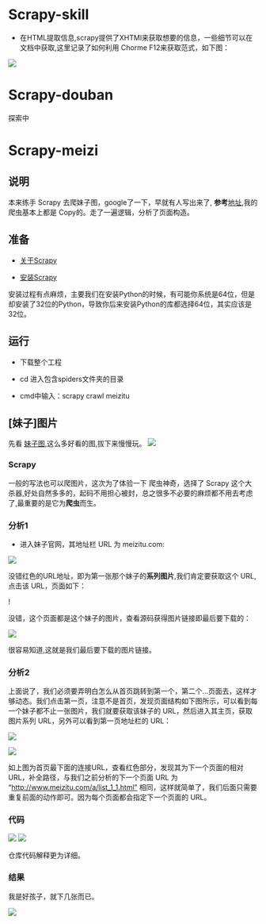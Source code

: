 # Scrapy-skill

* 在HTML提取信息,scrapy提供了XHTMl来获取想要的信息，一些细节可以在文档中获取,这里记录了如何利用 Chorme F12来获取范式，如下图：

 ![](http://7xrl8j.com1.z0.glb.clouddn.com/xhtml.jpg)


# Scrapy-douban

探索中


# Scrapy-meizi

## 说明

本来练手 Scrapy 去爬妹子图，google了一下，早就有人写出来了, **参考**[地址](https://segmentfault.com/a/1190000003870052),我的爬虫基本上都是 Copy的。走了一遍逻辑，分析了页面构造。

## 准备
* [关于Scrapy](http://scrapy-chs.readthedocs.org/zh_CN/1.0/intro/overview.html)

* [安装Scrapy](http://poly.emptystack.net/python/scrapy/installation/)

安装过程有点麻烦，主要我们在安装Python的时候，有可能你系统是64位，但是却安装了32位的Python，导致你后来安装Python的库都选择64位，其实应该是32位。

## 运行

* 下载整个工程

* cd 进入包含spiders文件夹的目录

* cmd中输入：scrapy crawl meizitu

##  [妹子]图片

先看 [妹子图](http://www.meizitu.com/),这么多好看的图,拔下来慢慢玩。
![](http://7xrl8j.com1.z0.glb.clouddn.com/1.jpg)

### Scrapy

一般的写法也可以爬图片，这次为了体验一下 爬虫神奇，选择了 Scrapy 这个大杀器,好处自然多多的，起码不用担心被封，总之很多不必要的麻烦都不用去考虑了,最重要的是它为**爬虫**而生。



### 分析1

* 进入妹子官网，其地址栏 URL 为 meizitu.com:

![](http://7xrl8j.com1.z0.glb.clouddn.com/2.jpg)

没错红色的URL地址，即为第一张那个妹子的**系列图片**,我们肯定要获取这个 URL,点击该 URL，页面如下：

! [](http://7xrl8j.com1.z0.glb.clouddn.com/0.jpg)

没错，这个页面都是这个妹子的图片，查看源码获得图片链接即最后要下载的：

![](http://7xrl8j.com1.z0.glb.clouddn.com/5.jpg)

很容易知道,这就是我们最后要下载的图片链接。

### 分析2

上面说了，我们必须要弄明白怎么从首页跳转到第一个，第二个...页面去，这样才够动态。我们点击第一页，注意不是首页，发现页面结构如下图所示，可以看到每一个妹子都不止一张图片，我们就要获取该妹子的 URL，然后进入其主页，获取图片系列 URL，另外可以看到第一页地址栏的 URL：



![](http://7xrl8j.com1.z0.glb.clouddn.com/3.jpg)

![](http://7xrl8j.com1.z0.glb.clouddn.com/9.jpg)

如上图为首页最下面的连接URL，查看红色部分，发现其为下一个页面的相对URL，补全路径，与我们之前分析的下一个页面 URL 为 “http://www.meizitu.com/a/list_1_1.html” 相同，这样就简单了，我们后面只需要重复前面的动作即可。因为每个页面都会指定下一个页面的 URL。

### 代码

![](http://7xrl8j.com1.z0.glb.clouddn.com/11jpg.jpg)
![](http://7xrl8j.com1.z0.glb.clouddn.com/12.jpg)

仓库代码解释更为详细。



### 结果

我是好孩子，就下几张而已。

![](http://7xrl8j.com1.z0.glb.clouddn.com/7.jpg)
